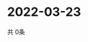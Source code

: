 # 2022-03-23
  共 0条

  <!-- BEGIN -->
  <!-- 最后更新时间Wed Mar 23 2022 23:04:06 GMT+0000 (Coordinated Universal Time) -->
  
  <!-- END -->
  
  